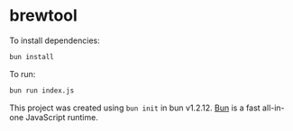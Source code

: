 # brewtool

To install dependencies:

```bash
bun install
```

To run:

```bash
bun run index.js
```

This project was created using `bun init` in bun v1.2.12. [Bun](https://bun.sh) is a fast all-in-one JavaScript runtime.
